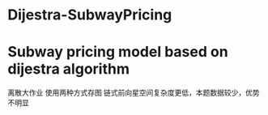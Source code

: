 # Dijestra-SubwayPricing
# Subway pricing model based on dijestra algorithm
离散大作业
使用两种方式存图
链式前向星空间复杂度更低，本题数据较少，优势不明显

